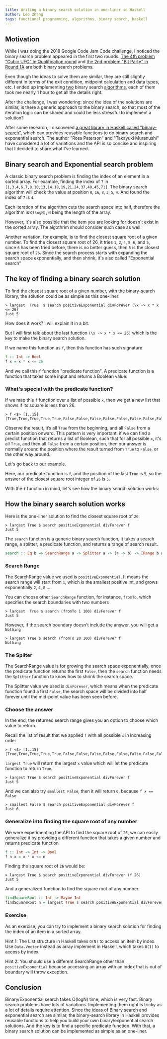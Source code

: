 ```yaml
---
title: Writing a binary search solution in one-liner in Haskell
author: Leo Zhang
tags: functional programming, algorithms, binary search, haskell
---
```


## Motivation
While I was doing the 2018 Google Code Jam Code challenge, I noticed the binary search problem appeared in the first two rounds. [The 4th problem "Cubic UFO" in Qualification round](https://codejam.withgoogle.com/2018/challenges/00000000000000cb/dashboard/00000000000079cc) and [the 2nd problem "Bit Party" in Round 1A](https://codejam.withgoogle.com/2018/challenges/0000000000007883/dashboard/000000000002fff6) are both binary search problems.

Even though the ideas to solve them are similar, they are still slightly different in terms of the exit condition, midpoint calculation and data types, etc. I ended up implementing [two](https://github.com/zhangchiqing/google-code-jam-2018/blob/master/src/GCJ2018QDD.hs#L87-L98) binary search [algorithms](https://github.com/zhangchiqing/google-code-jam-2018/blob/master/src/GCJ2018R1B.hs#L62-L77), each of them took me nearly 1 hour to get all the details right.

After the challenge, I was wondering: since the idea of the solutions are similar, is there a generic approach to the binary search, so that most of the iteration logic can be shared and could be less stressful to implement a solution?

After some research, I discovered [a great library in Haskell called "binary-search"](https://hackage.haskell.org/package/binary-search), which can provides reusable functions to do binary search and exponential search. The author "Ross Paterson" and "Takayuki Muranushi" have considered a lot of variations and the API is so concise and inspiring that I decided to share what I’ve learned.

## Binary search and Exponential search problem

A classic binary search problem is finding the index of an element in a sorted array. For example, finding the index of `7` in `[1,3,4,6,7,8,10,13,14,18,19,21,24,37,40,45,71]`. The binary search algorithm will check the value at position `0`, `16`, `8`, `3`, `5`, `4`. And found the index of `7` is `4`.

Each iteration of the algorithm cuts the search space into half, therefore the algorithm is `O(logN)`, `N` being the length of the array.

However, it's also possible that the item you are looking for doesn't exist in the sorted array. The algothrim should consider such case as well.

Another variation, for example, is to find the closest square root of a given number. To find the closest square root of 26, it tries `1`, `2`, `4`, `8`, `6`, and `5`, since `6` has been tried before, there is no better guess, then `5` is the closest square root of `26`. Since the search process starts with expanding the search space exponentially, and then shrink, it's also called "Exponential search"

## The key of finding a binary search solution
To find the closest square root of a given number, with the binary-search library, the solution could be as simple as this one-liner:
```
> largest  True  $ search positiveExponential divForever (\x -> x * x <= 26)
Just 5
```

How does it work? I will explain it in a bit.

But I will first talk about the last function `(\x -> x * x <= 26)` which is the key to make the binary search solution.

If we name this function as `f`, then this function has such signature

```haskell
f :: Int -> Bool
f x = x * x <= 26
```

And we call this `f` function "predicate function". A predicate function is a function that takes some input and returns a Boolean value.

### What's special with the predicate function?

If we map this `f` function over a list of possible `x`, then we get a new list that shows if its square is less than 26.

```
> f <$> [1..15]
[True,True,True,True,True,False,False,False,False,False,False,False,False,False,False]
```

Observe the result, it’s all `True` from the beginning, and all `False` from a certain position onward. This pattern is very important, if we can find a predict function that returns a list of Boolean, such that for all possible `x`, it's all `True`, and then all `False` from a certain position, then our answer is normally around the position where the result turned from `True` to `False`, or the other way around.

Let's go back to our example.

Here, our predicate function is `f`, and the position of the last `True` is `5`, so the answer of the closest square root integer of `26` is `5`.

With the `f` function in mind, let's see how the binary search solution works:

## How the binary search solution works
Here is the one-liner solution to find the closest square root of `26`:

```
> largest True $ search positiveExponential divForever f
Just 5
```

The `search` function is a generic binary search function, it takes a search range, a splitter, a predicate function, and returns a range of search result.

```haskell
search :: Eq b => SearchRange a -> Splitter a -> (a -> b) -> [Range b a]
```

### Search Range
The SearchRange value we used is `positiveExponential`. It means the search range will start from `1`, which is the smallest positive int, and grows exponentially `2`, `4`, `8` ....

You can choose other `SearchRange` function, for instance, `fromTo`, which specifies the search boundaries with two numbers
```
> largest  True $ search (fromTo 1 100) divForever f
Just 5
```

However, if the search boundary doesn't include the answer, you will get a `Nothing`
```
> largest True $ search (fromTo 20 100) divForever f
Nothing
```

### The Spliter
The SearchRange value is for growing the search space exponentially, once the predicate function returns the first `False`, then the `search` function needs the `Splitter` function to know how to shrink the search space.

The Splitter value we used is `divForever`, which means when the predicate function found a first `False`, the search space will be divided into half forever until the mid-point value has been seen before.

### Choose the answer
In the end, the returned search range gives you an option to choose which value to return.

Recall the list of result that we applied `f` with all possible `x` in increasing order
```
> f <$> [1..15]
[True,True,True,True,True,False,False,False,False,False,False,False,False,False,False]
```

`largest True` will return the largest `x` value which will let the predicate function to return `True`.

```
> largest True $ search positiveExponential divForever f
Just 5
```

And we can also try `smallest False`, then it will return `6`, because `f x == False`
```
> smallest False $ search positiveExponential divForever f
Just 6
```

### Generalize into finding the square root of any number
We were experimenting the API to find the square root of `26`, we can easily generalize it by providing a different function that takes a given number and returns predicate function

```haskell
f :: Int -> Int -> Bool
f n x = x * x <= n
```

Finding the square root of `26` would be:
```
> largest True $ search positiveExponential divForever (f 26)
Just 5
```

And a generalized function to find the square root of any number:

```haskell
findSquareRoot :: Int -> Maybe Int
findSquareRoot n = largest True $ search positiveExponential divForever (f n)
```

### Exercise
As an exercise, you can try to implement a binary search solution for finding the index of an item in a sorted array.

Hint 1: The List structure in Haskell takes `O(N)` to access an item by index. Use `Data.Vector` instead as array implement in Haskell, which takes `O(1)` to access by index.

Hint 2: You should use a different SearchRange other than `positiveExponential` because accessing an array with an index that is out of boundary will throw exception.

## Conclusion
Binary/Exponential search takes O(logN) time, which is very fast.  Binary search problems have lots of variations. Implementing them right is tricky as a lot of details require attention. Since the ideas of Binary search and exponential search are similar, the binary-search library in Haskell provides reusable functions to help you build your own binary/exponential search solutions. And the key is to find a specific predicate function. With that, a binary search solution can be implemented as simple as an one-liner.
